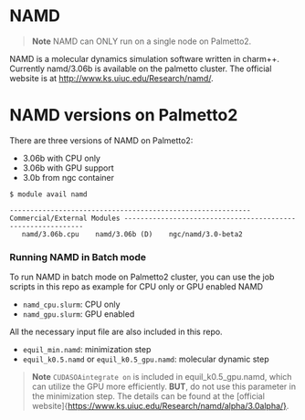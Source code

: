 # NAMD

> **Note** NAMD can ONLY run on a single node on Palmetto2.
 
NAMD is a molecular dynamics simulation software written in charm++. Currently namd/3.06b is available on the palmetto cluster.
The official website is at http://www.ks.uiuc.edu/Research/namd/.


# NAMD versions on Palmetto2
There are three versions of NAMD on Palmetto2: 
- 3.06b with CPU only
- 3.06b with GPU support
- 3.0b from ngc container

~~~
$ module avail namd

----------------------------------------------------------- Commercial/External Modules ------------------------------------------------------------
   namd/3.06b.cpu    namd/3.06b (D)    ngc/namd/3.0-beta2
~~~

### Running NAMD in Batch mode

To run NAMD in batch mode on Palmetto2 cluster,
you can use the job scripts in this repo as example for CPU only or GPU enabled NAMD
- `namd_cpu.slurm`: CPU only
- `namd_gpu.slurm`: GPU enabled

All the necessary input file are also included in this repo.
- `equil_min.namd`: minimization step 
- `equil_k0.5.namd` or `equil_k0.5_gpu.namd`: molecular dynamic step

> **Note** `CUDASOAintegrate on` is included in equil_k0.5_gpu.namd, which can utilize the GPU more efficiently. **BUT**, do not use this parameter in the minimization step. The details can be found at the [official website]{https://www.ks.uiuc.edu/Research/namd/alpha/3.0alpha/}.
 

